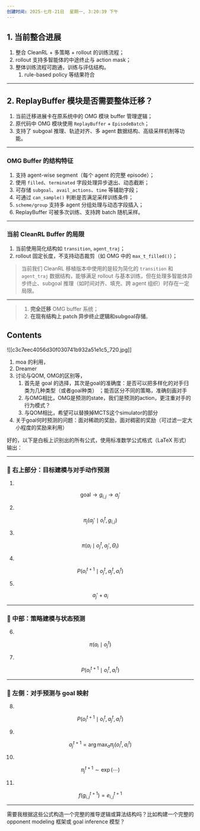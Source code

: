 ```yaml
---
创建时间: 2025-七月-21日  星期一, 3:20:39 下午
---
```


## 1. 当前整合进展

1. 整合 CleanRL + 多策略  +  rollout 的训练流程；
2.  rollout 支持多智能体的中途终止与 action mask；
3. 整体训练流程可跑通，训练与评估结构。
	1. rule-based policy 等结果符合

---

## 2. ReplayBuffer 模块是否需要整体迁移？

1. 当前迁移进展卡在原系统中的 OMG 模块 buffer 管理逻辑；
2. 原代码中 OMG 模块使用 `ReplayBuffer` + `EpisodeBatch`；
3. 支持了 subgoal 推理、轨迹对齐、多 agent 数据结构、高级采样机制等功能。

---

### OMG Buffer 的结构特征

1. 支持 agent-wise segment（每个 agent 的完整 episode）；
2. 使用 `filled`、`terminated` 字段处理异步退出、动态截断；
3. 可存储 `subgoal`、`avail_actions`、`time` 等辅助字段；
4. 可通过 `can_sample()` 判断是否满足采样训练条件；
5. `scheme/group` 支持多 agent 分组处理与动态字段插入；
6. ReplayBuffer 可被多次训练、支持跨 batch 随机采样。


---

### 当前 CleanRL Buffer 的局限

1. 当前使用简化结构如 `transition`, `agent_traj`；
2. rollout 固定长度，不支持动态裁剪（如 OMG 中的 `max_t_filled()`）；

> 当前我们 CleanRL 移植版本中使用的是较为简化的 `transition` 和 `agent_traj` 数据结构，能够满足 rollout 与基本训练，但在处理多智能体异步终止、subgoal 推理（如时间对齐、填充、跨 agent 组织）时存在一定局限。

---


> 1. **完全迁移** OMG buffer 系统；
> 2. **在现有结构上 patch 异步终止逻辑和subgoal存储**。





## Contents
![[c3c7eec4056d30f030741b932a51e1c5_720.jpg]]
1. moa 的利用，
2. Dreamer
3. 讨论与QOM, OMG的区别等，
	1. 首先是 goal 的选择，其次是goal的准确度：是否可以把多样化的对手归类为几种类型（或者goal种类） ；能否区分不同的策略，准确刻画对手
	2. 与OMG相比，OMG是预测的state，我们是预测的action，更注重对手的行为模式？
	3. 与QOM相比，希望可以替换掉MCTS这个simulator的部分
4. 关于goal何时预测的问题：面对稀疏的奖励，面对稠密的奖励（可过滤一定大小程度的奖励来利用）


好的，以下是白板上识别出的所有公式，使用标准数学公式格式（LaTeX 形式）输出：

---

### 🧩 右上部分：目标建模与对手动作预测

1.

$$
\text{goal} \rightarrow g_{i,j} \rightarrow a_j'
$$

2.

$$
\pi_j(a_j' \mid o_i^t, g_{i,j})
$$

3.

$$
\pi(a_i \mid o_j^t, a_j', \Theta_i)
$$

4.

$$
P(o_i^{t+1} \mid o_j^t, a_j^t, a_i^t)
$$

5.

$$
a_j' + a_i
$$

---

### 🧩 中部：策略建模与状态预测

6.

$$
\pi(a_i \mid o_j^t)
$$

7.

$$
P(o_i^{t+1} \mid o_i^t, a_i^t)
$$

---

### 🧩 左侧：对手预测与 goal 映射

8.

$$
P(o_i^{t+1} \mid o_i^t, a_j^t, a_i^t)
$$

9.

$$
a_j^{t+1} = \arg\max_{a} \pi_j(o_i^t, a_i^t)
$$

10.

$$
\pi_j^{t+1} \sim \exp\left( \cdots \right)
$$

11.

$$
f(g_{i,j}^{t+1}) = e_{i,j}^{t+1}
$$

---

需要我根据这些公式构造一个完整的推导逻辑或算法结构吗？比如构建一个完整的 opponent modeling 框架或 goal inference 模型？
